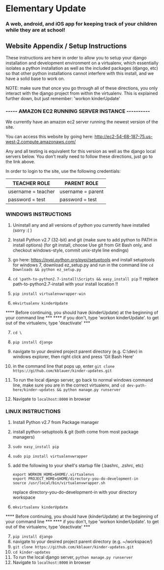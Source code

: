 <h1>Elementary Update</h1>
<h3>A web, android, and iOS app for keeping track of your children while they are at school!</h3>

<h2>Website Appendix / Setup Instructions</h2>

These instructions are here in order to allow you to setup your django installation and development environment on a virtualenv, which essentially isolates a python installation as well as the included packages (django, etc) so that other python installations cannot interfere with this install, and we have a solid base to work on.

NOTE: make sure that once you go through all of these directions, you only interact with the django project from within the virtualenv.  This is explained further down, but just remember: 'workon kinderUpdate'


<h3>----- AMAZON EC2 RUNNING SERVER INSTANCE ----------</h3>

We currently have an amazon ec2 server running the newest version of the site.  

You can access this website by going here: http://ec2-54-68-187-75.us-west-2.compute.amazonaws.com/

Any and all testing is equivalent for this version as well as the django local servers below.  You don't really need to follow these directions, just go to the link above.

In order to login to the site, use the following credentials:

|TEACHER ROLE       | PARENT ROLE       |
|-------------------|-------------------|
|username = teacher | username = parent |
|password = test    | password = test   |


<h3>  WINDOWS INSTRUCTIONS </h3>

1. Uninstall any and all versions of python you currently have installed (sorry :( )
2. Install Python v2.7 (32-bit) and git
	(make sure to add python to PATH in install options)
	(for git install, choose Use git from Git Bash only, and 
		checkout windows-style, commit unix-style line endings)
3. go here: https://pypi.python.org/pypi/setuptools and install setuptools
	for windows 7, download ez_setup.py and run in the command line ```cd Downloads && python ez_setup.py```

	
4. ```cd \path-to-python2.7-install\Scripts && easy_install pip```
		!! replace path-to-python2.7-install with your install location !!
		
5. ```pip install virtualenvwrapper-win```

6. ```mkvirtualenv kinderUpdate```

**** Before continuing, you should have (kinderUpdate) at the beginning of your command line ***
**** if you don't, type 'workon kinderUpdate'. to get out of the virtualenv, type 'deactivate' ***

7. ```cd \```
8. ```pip install django```
9. navigate to your desired project parent directory (e.g. C:\dev\) in windows explorer, 
	then right click and press 'Git Bash Here'
10. in the command line that pops up, enter ```git clone https://github.com/kblauer/kinder-updates.git```

10. To run the local django server, go back to normal windows command line, make sure you are in the correct virtualenv, and 
	```cd dev-path-here/kinder-updates && python manage.py runserver```
11. Navigate to ```localhost:8000``` in browser


<h3>LINUX INSTRUCTIONS </h3>

1. Install Python v2.7 from Package manager
2. install python-setuptools & git (both come from most package managers)
3. ```sudo easy_install pip```
4. ```sudo pip install virtualenvwrapper```
5.	add the following to your shell's startup file (.bashrc, .zshrc, etc)
    ```
	export WORKON_HOME=$HOME/.virtualenvs
	export PROJECT_HOME=$HOME/directory-you-do-development-in
	source /usr/local/bin/virtualenvwrapper.sh
	```
	replace directory-you-do-development-in with your directory workspace
	
6. ```mkvirtualenv kinderUpdate```

**** Before continuing, you should have (kinderUpdate) at the beginning of your command line ***
**** if you don't, type 'workon kinderUpdate'. to get out of the virtualenv, type 'deactivate' ***

7. ```pip install django```
8. navigate to your desired project parent directory (e.g. ~/workspace/)
9. ```git clone https://github.com/kblauer/kinder-updates.git```
10. ```cd kinder-updates```
11. To run the local django server, ```python manage.py runserver```
12. Navigate to ```localhost:8000``` in browser
